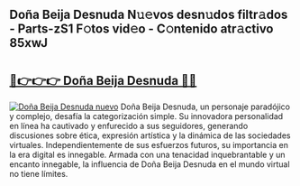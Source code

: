 ## Doña Beija Desnuda N𝚞𝚎vos desn𝚞dos filtr𝚊dos - Parts-zS1 F𝚘tos vid𝚎o - C𝚘ntenido atr𝚊ctivo 85xwJ

# <h2><a href="http://mbc9dqs.tromn.icu/?c=Do%c3%b1a+Beija+Desnuda">🔗👉👉👉 Doña Beija Desnuda 🔗🔗</a></h2>

[![Doña Beija Desnuda nuevo](https://i.imgur.com/pEAQMta.gif)](http://mbc9dqs.tromn.icu/?c=Do%c3%b1a+Beija+Desnuda)
Doña Beija Desnuda, un personaje paradójico y complejo, desafía la categorización simple. Su innovadora personalidad en línea ha cautivado y enfurecido a sus seguidores, generando discusiones sobre ética, expresión artística y la dinámica de las sociedades virtuales. Independientemente de sus esfuerzos futuros, su importancia en la era digital es innegable. Armada con una tenacidad inquebrantable y un encanto innegable, la influencia de Doña Beija Desnuda en el mundo virtual no tiene límites.
